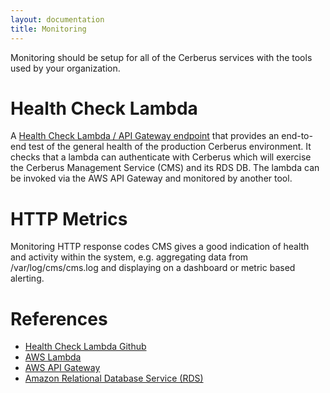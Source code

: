 ```yaml
---
layout: documentation
title: Monitoring
---
```


Monitoring should be setup for all of the Cerberus services with the tools used by your organization.

# Health Check Lambda

A <a target="_blank" rel="noopener noreferrer" onclick="trackOutboundLink('https://github.com/Nike-Inc/cerberus-serverless-components/tree/master/cerberus-health-check-lambda')" href="https://github.com/Nike-Inc/cerberus-serverless-components/tree/master/cerberus-health-check-lambda">Health Check Lambda / API Gateway endpoint</a> that provides an end-to-end test of the 
general health of the production Cerberus environment. It checks that a lambda can authenticate with Cerberus which 
will exercise the Cerberus Management Service (CMS) and its RDS DB.  The lambda can be invoked via the AWS API Gateway 
and monitored by another tool.

# HTTP Metrics

Monitoring HTTP response codes CMS gives a good indication of health and activity within the system, 
e.g. aggregating data from /var/log/cms/cms.log and displaying on a dashboard or metric based alerting.

# References

* <a target="_blank" rel="noopener noreferrer" onclick="trackOutboundLink('https://github.com/Nike-Inc/cerberus-serverless-components/tree/master/cerberus-health-check-lambda')" href="https://github.com/Nike-Inc/cerberus-serverless-components/tree/master/cerberus-health-check-lambda">Health Check Lambda Github</a>
* <a target="_blank" rel="noopener noreferrer" onclick="trackOutboundLink('https://aws.amazon.com/lambda/')" href="https://aws.amazon.com/lambda/">AWS Lambda</a>
* <a target="_blank" rel="noopener noreferrer" onclick="trackOutboundLink('https://aws.amazon.com/api-gateway/')" href="https://aws.amazon.com/api-gateway/">AWS API Gateway</a>
* <a target="_blank" rel="noopener noreferrer" onclick="trackOutboundLink('https://aws.amazon.com/rds/')" href="https://aws.amazon.com/rds/">Amazon Relational Database Service (RDS)</a>